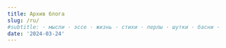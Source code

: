 ```yaml
---
title: Архив блога
slug: /ru/
#subtitle: · мысли · эссе · жизнь · стихи · перлы · шутки · басни ·
date: '2024-03-24'
---
```

